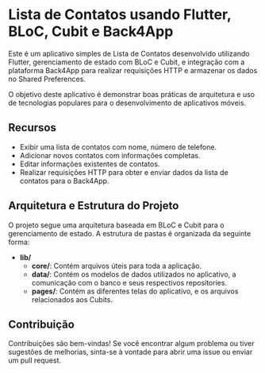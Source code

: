 # Lista de Contatos usando Flutter, BLoC, Cubit e Back4App

Este é um aplicativo simples de Lista de Contatos desenvolvido utilizando Flutter, gerenciamento de estado com BLoC e Cubit, e integração com a plataforma Back4App para realizar requisições HTTP e armazenar os dados no Shared Preferences.

O objetivo deste aplicativo é demonstrar boas práticas de arquitetura e uso de tecnologias populares para o desenvolvimento de aplicativos móveis.

## Recursos

- Exibir uma lista de contatos com nome, número de telefone.
- Adicionar novos contatos com informações completas.
- Editar informações existentes de contatos.
- Realizar requisições HTTP para obter e enviar dados da lista de contatos para o Back4App.

## Arquitetura e Estrutura do Projeto

O projeto segue uma arquitetura baseada em BLoC e Cubit para o gerenciamento de estado. A estrutura de pastas é organizada da seguinte forma:

- **lib/**
  - **core/**: Contém arquivos úteis para toda a aplicação.
  - **data/**: Contém os modelos de dados utilizados no aplicativo, a comunicação com o banco e seus respectivos repositories.
  - **pages/**: Contém as diferentes telas do aplicativo, e os arquivos relacionados aos Cubits.

## Contribuição

Contribuições são bem-vindas! Se você encontrar algum problema ou tiver sugestões de melhorias, sinta-se à vontade para abrir uma issue ou enviar um pull request.
